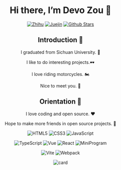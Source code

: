 <div align=center>

# Hi there, I’m Devo Zou 👋

<!--
**zoudingyi/zoudingyi** is a ✨ _special_ ✨ repository because its `README.md` (this file) appears on your GitHub profile.

Here are some ideas to get you started:

- 🔭 I’m currently working on ...
- 🌱 I’m currently learning ...
- 👯 I’m looking to collaborate on ...
- 🤔 I’m looking for help with ...
- 💬 Ask me about ...
- 📫 How to reach me: ...
- 😄 Pronouns: ...
- ⚡ Fun fact: ...
-->

<p>

[![Zhihu](https://img.shields.io/badge/dynamic/json?color=142026&labelColor=0066ff&logo=zhihu&logoColor=white&label=zhihu%20fans&query=%24.data.totalSubs&url=https%3A%2F%2Fapi.spencerwoo.com%2Fsubstats%2F%3Fsource%3Dzhihu%26queryKey%3Dliang-gong-chun-ri-68)](https://www.zhihu.com/people/liang-gong-chun-ri-68)
[![Juejin](https://img.shields.io/badge/juejin-Devo%20Zou-1e80ff?logo=bytedance)](https://juejin.cn/user/3597257777618989)
[![Github Stars](https://img.shields.io/github/stars/zoudingyi?color=faf408&label=github%20stars&logo=github)](https://github.com/zoudingyi)

</p>

## Introduction 🎨

I graduated from Sichuan University. 🏫

I like to do interesting projects.🕶️

I love riding motorcycles. 🏍️

Nice to meet you. 🤟





## Orientation 🎯

I love coding and open source. ❤️
 
Hope to make more friends in open source projects. 💖

<p>

![HTML5](https://img.shields.io/badge/-HTML5-red?logo=html5&logoColor=white)
![CSS3](https://img.shields.io/badge/-CSS3-blue?logo=css3&logoColor=white)
![JavaScript](https://img.shields.io/badge/-JavaScript-yellow?logo=javascript&logoColor=white)

</p>

<p>

![TypeScript](https://img.shields.io/badge/-TypeScript-blue?logo=typescript&logoColor=white)
![Vue](https://img.shields.io/badge/-Vue-34495e?logo=vue.js)
![React](https://img.shields.io/badge/-React-282c34?logo=react)
![MiniProgram](https://img.shields.io/badge/-MiniProgram-07c160?logo=wechat&logoColor=white)

</p>

<p>

![Vite](https://img.shields.io/badge/-Vite-646cff?logo=vite&logoColor=white)
![Webpack](https://img.shields.io/badge/-Webpack-1a6bac?logo=webpack)

</p>

<!-- ## Analysis 🗯️

[![Top Langs](https://github-readme-stats.vercel.app/api/top-langs/?username=zoudingyi&layout=compact)](https://github.com/anuraghazra/github-readme-stats)
[![Anurag's GitHub stats](https://github-readme-stats.vercel.app/api?username=zoudingyi&show_icons=true&theme=radical)](https://github.com/anuraghazra/github-readme-stats)
 -->
 
![card](https://github.com/zoudingyi/netease-cloud-music-card/blob/main/card.svg)
 
</div>

